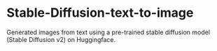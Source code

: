 # Stable-Diffusion-text-to-image

Generated images from text using a pre-trained stable diffusion model (Stable Diffusion v2) on Huggingface.


